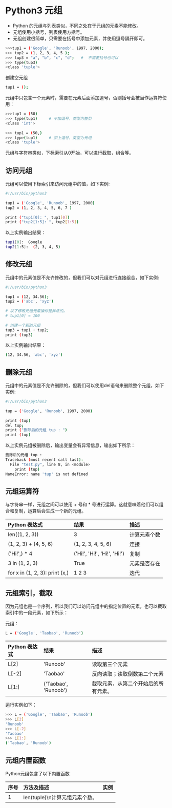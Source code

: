 # Python3 元组

+ Python 的元组与列表类似，不同之处在于元组的元素不能修改。
+ 元组使用小括号，列表使用方括号。
+ 元组创建很简单，只需要在括号中添加元素，并使用逗号隔开即可。

```bash
>>>tup1 = ('Google', 'Runoob', 1997, 2000);
>>> tup2 = (1, 2, 3, 4, 5 );
>>> tup3 = "a", "b", "c", "d";   #  不需要括号也可以
>>> type(tup3)
<class 'tuple'>
```

创建空元组

```bash
tup1 = ();
```

元组中只包含一个元素时，需要在元素后面添加逗号，否则括号会被当作运算符使用：

```bash
>>>tup1 = (50)
>>> type(tup1)     # 不加逗号，类型为整型
<class 'int'>
 
>>> tup1 = (50,)
>>> type(tup1)     # 加上逗号，类型为元组
<class 'tuple'>
```

元组与字符串类似，下标索引从0开始，可以进行截取，组合等。

## 访问元组

元组可以使用下标索引来访问元组中的值，如下实例:

```bash
#!/usr/bin/python3
 
tup1 = ('Google', 'Runoob', 1997, 2000)
tup2 = (1, 2, 3, 4, 5, 6, 7 )
 
print ("tup1[0]: ", tup1[0])
print ("tup2[1:5]: ", tup2[1:5])
```

以上实例输出结果：

```bash
tup1[0]:  Google
tup2[1:5]:  (2, 3, 4, 5)
```

## 修改元组

元组中的元素值是不允许修改的，但我们可以对元组进行连接组合，如下实例:

```bash
#!/usr/bin/python3
 
tup1 = (12, 34.56);
tup2 = ('abc', 'xyz')
 
# 以下修改元组元素操作是非法的。
# tup1[0] = 100
 
# 创建一个新的元组
tup3 = tup1 + tup2;
print (tup3)
```

以上实例输出结果：

```bash
(12, 34.56, 'abc', 'xyz')
```

## 删除元组

元组中的元素值是不允许删除的，但我们可以使用del语句来删除整个元组，如下实例:

```bash
#!/usr/bin/python3
 
tup = ('Google', 'Runoob', 1997, 2000)
 
print (tup)
del tup;
print ("删除后的元组 tup : ")
print (tup)
```

以上实例元组被删除后，输出变量会有异常信息，输出如下所示：

```bash
删除后的元组 tup : 
Traceback (most recent call last):
  File "test.py", line 8, in <module>
    print (tup)
NameError: name 'tup' is not defined
```

## 元组运算符

与字符串一样，元组之间可以使用 + 号和 * 号进行运算。这就意味着他们可以组合和复制，运算后会生成一个新的元组。

Python 表达式|	结果|	描述
:-|:-|:-
len((1, 2, 3))|	3|	计算元素个数
(1, 2, 3) + (4, 5, 6)|	(1, 2, 3, 4, 5, 6)|	连接
('Hi!',) * 4|	('Hi!', 'Hi!', 'Hi!', 'Hi!')|	复制
3 in (1, 2, 3)|	True|	元素是否存在
for x in (1, 2, 3): print (x,)|	1 2 3|	迭代

## 元组索引，截取

因为元组也是一个序列，所以我们可以访问元组中的指定位置的元素，也可以截取索引中的一段元素，如下所示：

元组：

```bash
L = ('Google', 'Taobao', 'Runoob')
```


Python 表达式|	结果|	描述
:-|:-|:-
L[2]|	'Runoob'|	读取第三个元素
L[-2]|	'Taobao'|	反向读取；读取倒数第二个元素
L[1:]|	('Taobao', 'Runoob')|	截取元素，从第二个开始后的所有元素。

运行实例如下：

```bash
>>> L = ('Google', 'Taobao', 'Runoob')
>>> L[2]
'Runoob'
>>> L[-2]
'Taobao'
>>> L[1:]
('Taobao', 'Runoob')
```

## 元组内置函数

Python元组包含了以下内置函数

序号|	方法及描述|	实例
:-|:-|:-
1|len(tuple)\n计算元组元素个数。